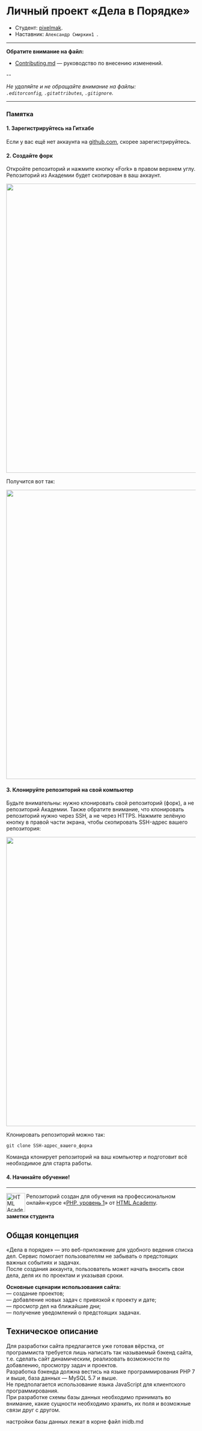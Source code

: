 # Личный проект «Дела в Порядке»

* Студент: [pixelmak](https://up.htmlacademy.ru/php/12/user/27082).
* Наставник: `Александр Смиркин1 `.

---

**Обратите внимание на файл:**

- [Contributing.md](Contributing.md) — руководство по внесению изменений.

--

_Не удаляйте и не обращайте внимание на файлы:_<br>
_`.editorconfig`, `.gitattributes`, `.gitignore`._

---

### Памятка

#### 1. Зарегистрируйтесь на Гитхабе

Если у вас ещё нет аккаунта на [github.com](https://github.com/join), скорее зарегистрируйтесь.

#### 2. Создайте форк

Откройте репозиторий и нажмите кнопку «Fork» в правом верхнем углу. Репозиторий из Академии будет скопирован в ваш аккаунт.

<img width="769" alt="" src="https://user-images.githubusercontent.com/10909/35516479-f4a65d24-051c-11e8-9177-a103fa2e8515.png">

Получится вот так:

<img width="769" alt="" src="https://user-images.githubusercontent.com/10909/35516478-f4892812-051c-11e8-9452-89bad64d6d32.png">

#### 3. Клонируйте репозиторий на свой компьютер

Будьте внимательны: нужно клонировать свой репозиторий (форк), а не репозиторий Академии. Также обратите внимание, что клонировать репозиторий нужно через SSH, а не через HTTPS. Нажмите зелёную кнопку в правой части экрана, чтобы скопировать SSH-адрес вашего репозитория:

<img width="769" alt="" src="https://user-images.githubusercontent.com/10909/35516477-f46a8222-051c-11e8-9581-319b34b65f90.png">

Клонировать репозиторий можно так:

```
git clone SSH-адрес_вашего_форка
```

Команда клонирует репозиторий на ваш компьютер и подготовит всё необходимое для старта работы.

#### 4. Начинайте обучение!

---

<a href="https://htmlacademy.ru/intensive/php"><img align="left" width="50" height="50" alt="HTML Academy" src="https://up.htmlacademy.ru/static/img/intensive/php/logo-for-github-2.png"></a>

Репозиторий создан для обучения на профессиональном онлайн‑курсе «[PHP, уровень 1](https://htmlacademy.ru/intensive/php)» от [HTML Academy](https://htmlacademy.ru).
#### заметки студента
## Общая концепция
«Дела в порядке» — это веб-приложение для удобного ведения списка дел. Сервис помогает пользователям не забывать о предстоящих важных событиях и задачах.  
После создания аккаунта, пользователь может начать вносить свои дела, деля их по проектам и указывая сроки.

__Основные сценарии использования сайта:__  
— создание проектов;  
— добавление новых задач с привязкой к проекту и дате;  
— просмотр дел на ближайшие дни;  
— получение уведомлений о предстоящих задачах.
## Техническое описание
Для разработки сайта предлагается уже готовая вёрстка, от программиста требуется лишь написать так называемый бэкенд сайта, т.е. сделать сайт динамическим, реализовать возможности по добавлению, просмотру задач и проектов.  
Разработка бэкенда должна вестись на языке программирования PHP 7 и выше, база данных — MySQL 5.7 и выше.  
Не предполагается использование языка JavaScript для клиентского программирования.  
При разработке схемы базы данных необходимо принимать во внимание, какие сущности необходимо хранить, их поля и возможные связи друг с другом.

настройки базы данных лежат в корне файл inidb.md
